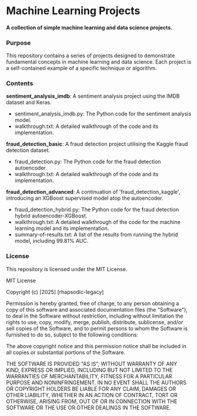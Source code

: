 # Machine Learning Projects

#### A collection of simple machine learning and data science projects. 

### Purpose  

This repository contains a series of projects designed to demonstrate fundamental concepts in machine learning and data science. Each project is a self-contained example of a specific technique or algorithm.
   
### Contents   
  
**sentiment_analysis_imdb**: A sentiment analysis project using the IMDB dataset and Keras.  
+ sentiment_analysis_imdb.py: The Python code for the sentiment analysis model.
+ walkthrough.txt: A detailed walkthrough of the code and its implementation.   
    
**fraud_detection_basic**: A fraud detection project utilising the Kaggle fraud detection dataset.   
+ fraud_detection.py: The Python code for the fraud detection autoencoder.     
+ walkthrough.txt: A detailed walkthrough of the code and its implementation.         
  
**fraud_detection_advanced**: A continuation of 'fraud_detection_kaggle', introducing an XGBoost supervised model atop the autoencoder. 
+ fraud_detection_hybrid.py: The Python code for the fraud detection hybrid autoencoder-XGBoost. 
+ walkthrough.txt: A detailed walkthrough of the code for the machine learning model and its implementation.
+ summary-of-results.txt: A list of the results from running the hybrid model, including 99.81% AUC.  
  
   
### License  

This repository is licensed under the MIT License.

MIT License

Copyright (c) [2025] [rhapsodic-legacy]

Permission is hereby granted, free of charge, to any person obtaining a copy
of this software and associated documentation files (the "Software"), to deal
in the Software without restriction, including without limitation the rights
to use, copy, modify, merge, publish, distribute, sublicense, and/or sell
copies of the Software, and to permit persons to whom the Software is
furnished to do so, subject to the following conditions:

The above copyright notice and this permission notice shall be included in all
copies or substantial portions of the Software.

THE SOFTWARE IS PROVIDED "AS IS", WITHOUT WARRANTY OF ANY KIND, EXPRESS OR
IMPLIED, INCLUDING BUT NOT LIMITED TO THE WARRANTIES OF MERCHANTABILITY,
FITNESS FOR A PARTICULAR PURPOSE AND NONINFRINGEMENT. IN NO EVENT SHALL THE
AUTHORS OR COPYRIGHT HOLDERS BE LIABLE FOR ANY CLAIM, DAMAGES OR OTHER
LIABILITY, WHETHER IN AN ACTION OF CONTRACT, TORT OR OTHERWISE, ARISING FROM,
OUT OF OR IN CONNECTION WITH THE SOFTWARE OR THE USE OR OTHER DEALINGS IN THE
SOFTWARE.
